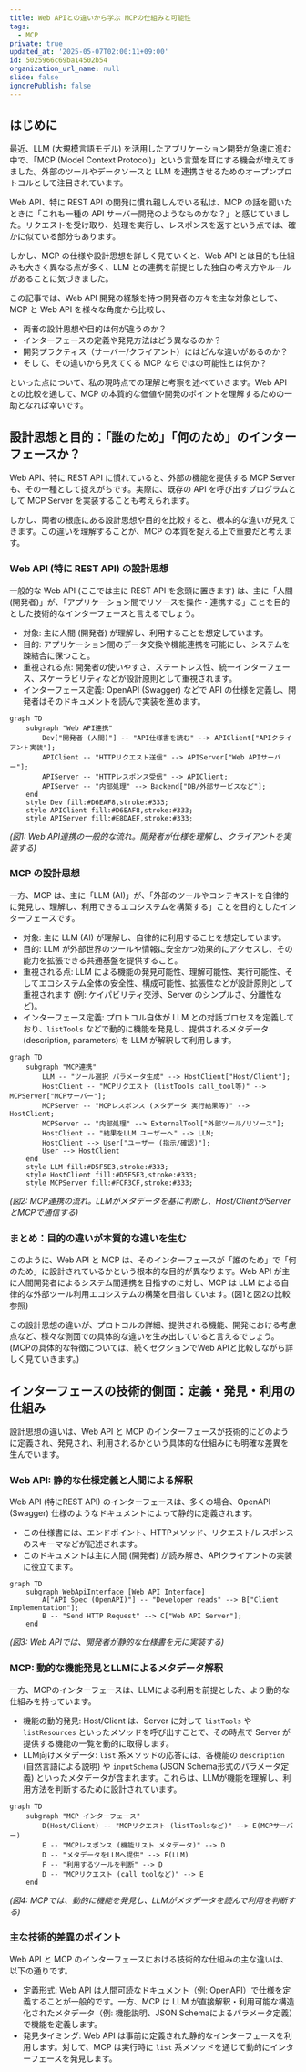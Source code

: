 ```yaml
---
title: Web APIとの違いから学ぶ MCPの仕組みと可能性
tags:
  - MCP
private: true
updated_at: '2025-05-07T02:00:11+09:00'
id: 5025966c69ba14502b54
organization_url_name: null
slide: false
ignorePublish: false
---
```


## はじめに

最近、LLM (大規模言語モデル) を活用したアプリケーション開発が急速に進む中で、「MCP (Model Context Protocol)」という言葉を耳にする機会が増えてきました。外部のツールやデータソースと LLM を連携させるためのオープンプロトコルとして注目されています。

Web API、特に REST API の開発に慣れ親しんでいる私は、MCP の話を聞いたときに「これも一種の API サーバー開発のようなものかな？」と感じていました。リクエストを受け取り、処理を実行し、レスポンスを返すという点では、確かに似ている部分もあります。

しかし、MCP の仕様や設計思想を詳しく見ていくと、Web API とは目的も仕組みも大きく異なる点が多く、LLM との連携を前提とした独自の考え方やルールがあることに気づきました。

この記事では、Web API 開発の経験を持つ開発者の方々を主な対象として、MCP と Web API を様々な角度から比較し、

-   両者の設計思想や目的は何が違うのか？
-   インターフェースの定義や発見方法はどう異なるのか？
-   開発プラクティス（サーバー/クライアント）にはどんな違いがあるのか？
-   そして、その違いから見えてくる MCP ならではの可能性とは何か？

といった点について、私の現時点での理解と考察を述べていきます。Web API との比較を通して、MCP の本質的な価値や開発のポイントを理解するための一助となれば幸いです。

## 設計思想と目的：「誰のため」「何のため」のインターフェースか？

Web API、特に REST API に慣れていると、外部の機能を提供する MCP Server も、その一種として捉えがちです。実際に、既存の API を呼び出すプログラムとして MCP Server を実装することも考えられます。

しかし、両者の根底にある設計思想や目的を比較すると、根本的な違いが見えてきます。この違いを理解することが、MCP の本質を捉える上で重要だと考えます。

### Web API (特に REST API) の設計思想

一般的な Web API (ここでは主に REST API を念頭に置きます) は、主に「人間 (開発者)」が、「アプリケーション間でリソースを操作・連携する」ことを目的とした技術的なインターフェースと言えるでしょう。

-   対象: 主に人間 (開発者) が理解し、利用することを想定しています。
-   目的: アプリケーション間のデータ交換や機能連携を可能にし、システムを疎結合に保つこと。
-   重視される点: 開発者の使いやすさ、ステートレス性、統一インターフェース、スケーラビリティなどが設計原則として重視されます。
-   インターフェース定義: OpenAPI (Swagger) などで API の仕様を定義し、開発者はそのドキュメントを読んで実装を進めます。

```mermaid
graph TD
    subgraph "Web API連携"
        Dev["開発者 (人間)"] -- "API仕様書を読む" --> APIClient["APIクライアント実装"];
        APIClient -- "HTTPリクエスト送信" --> APIServer["Web APIサーバー"];
        APIServer -- "HTTPレスポンス受信" --> APIClient;
        APIServer -- "内部処理" --> Backend["DB/外部サービスなど"];
    end
    style Dev fill:#D6EAF8,stroke:#333;
    style APIClient fill:#D6EAF8,stroke:#333;
    style APIServer fill:#E8DAEF,stroke:#333;
```
*(図1: Web API連携の一般的な流れ。開発者が仕様を理解し、クライアントを実装する)*

### MCP の設計思想

一方、MCP は、主に「LLM (AI)」が、「外部のツールやコンテキストを自律的に発見し、理解し、利用できるエコシステムを構築する」ことを目的としたインターフェースです。

-   対象: 主に LLM (AI) が理解し、自律的に利用することを想定しています。
-   目的: LLM が外部世界のツールや情報に安全かつ効果的にアクセスし、その能力を拡張できる共通基盤を提供すること。
-   重視される点: LLM による機能の発見可能性、理解可能性、実行可能性、そしてエコシステム全体の安全性、構成可能性、拡張性などが設計原則として重視されます (例: ケイパビリティ交渉、Server のシンプルさ、分離性など)。
-   インターフェース定義: プロトコル自体が LLM との対話プロセスを定義しており、`listTools` などで動的に機能を発見し、提供されるメタデータ (description, parameters) を LLM が解釈して利用します。

```mermaid
graph TD
    subgraph "MCP連携"
        LLM -- "ツール選択 パラメータ生成" --> HostClient["Host/Client"];
        HostClient -- "MCPリクエスト (listTools call_tool等)" --> MCPServer["MCPサーバー"];
        MCPServer -- "MCPレスポンス (メタデータ 実行結果等)" --> HostClient;
        MCPServer -- "内部処理" --> ExternalTool["外部ツール/リソース"];
        HostClient -- "結果をLLM ユーザーへ" --> LLM;
        HostClient --> User["ユーザー (指示/確認)"];
        User --> HostClient
    end
    style LLM fill:#D5F5E3,stroke:#333;
    style HostClient fill:#D5F5E3,stroke:#333;
    style MCPServer fill:#FCF3CF,stroke:#333;
```
*(図2: MCP連携の流れ。LLMがメタデータを基に判断し、Host/ClientがServerとMCPで通信する)*

### まとめ：目的の違いが本質的な違いを生む

このように、Web API と MCP は、そのインターフェースが「誰のため」で「何のため」に設計されているかという根本的な目的が異なります。Web API が主に人間開発者によるシステム間連携を目指すのに対し、MCP は LLM による自律的な外部ツール利用エコシステムの構築を目指しています。(図1と図2の比較参照)

この設計思想の違いが、プロトコルの詳細、提供される機能、開発における考慮点など、様々な側面での具体的な違いを生み出していると言えるでしょう。
(MCPの具体的な特徴については、続くセクションでWeb APIと比較しながら詳しく見ていきます。)


## インターフェースの技術的側面：定義・発見・利用の仕組み

設計思想の違いは、Web API と MCP のインターフェースが技術的にどのように定義され、発見され、利用されるかという具体的な仕組みにも明確な差異を生んでいます。

### Web API: 静的な仕様定義と人間による解釈

Web API (特にREST API) のインターフェースは、多くの場合、OpenAPI (Swagger) 仕様のようなドキュメントによって静的に定義されます。

-   この仕様書には、エンドポイント、HTTPメソッド、リクエスト/レスポンスのスキーマなどが記述されます。
-   このドキュメントは主に人間 (開発者) が読み解き、APIクライアントの実装に役立てます。

```mermaid
graph TD
    subgraph WebApiInterface [Web API Interface]
        A["API Spec (OpenAPI)"] -- "Developer reads" --> B["Client Implementation"];
        B -- "Send HTTP Request" --> C["Web API Server"];
    end
```
*(図3: Web APIでは、開発者が静的な仕様書を元に実装する)*

### MCP: 動的な機能発見とLLMによるメタデータ解釈

一方、MCPのインターフェースは、LLMによる利用を前提とした、より動的な仕組みを持っています。

-   機能の動的発見: Host/Client は、Server に対して `listTools` や `listResources` といったメソッドを呼び出すことで、その時点で Server が提供する機能の一覧を動的に取得します。
-   LLM向けメタデータ: `list` 系メソッドの応答には、各機能の `description` (自然言語による説明) や `inputSchema` (JSON Schema形式のパラメータ定義) といったメタデータが含まれます。これらは、LLMが機能を理解し、利用方法を判断するために設計されています。

```mermaid
graph TD
    subgraph "MCP インターフェース"
        D(Host/Client) -- "MCPリクエスト (listToolsなど)" --> E(MCPサーバー)
        E -- "MCPレスポンス (機能リスト メタデータ)" --> D
        D -- "メタデータをLLMへ提供" --> F(LLM)
        F -- "利用するツールを判断" --> D
        D -- "MCPリクエスト (call_toolなど)" --> E
    end
```
*(図4: MCPでは、動的に機能を発見し、LLMがメタデータを読んで利用を判断する)*

### 主な技術的差異のポイント

Web API と MCP のインターフェースにおける技術的な仕組みの主な違いは、以下の通りです。

-   定義形式: Web API は人間可読なドキュメント（例: OpenAPI）で仕様を定義することが一般的です。一方、MCP は LLM が直接解釈・利用可能な構造化されたメタデータ（例: 機能説明、JSON Schemaによるパラメータ定義）で機能を定義します。
-   発見タイミング: Web API は事前に定義された静的なインターフェースを利用します。対して、MCP は実行時に `list` 系メソッドを通じて動的にインターフェースを発見します。

